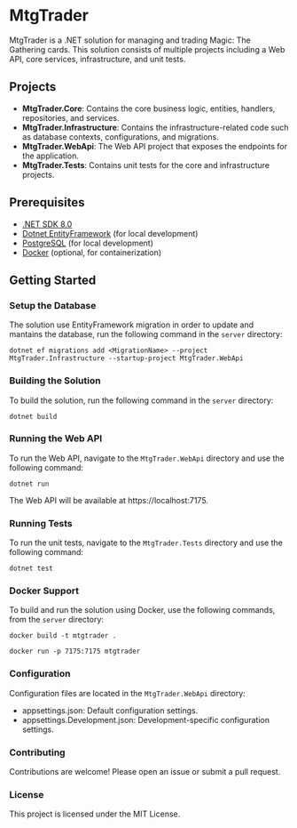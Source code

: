 # MtgTrader

MtgTrader is a .NET solution for managing and trading Magic: The Gathering cards. This solution consists of multiple projects including a Web API, core services, infrastructure, and unit tests.

## Projects

- **MtgTrader.Core**: Contains the core business logic, entities, handlers, repositories, and services.
- **MtgTrader.Infrastructure**: Contains the infrastructure-related code such as database contexts, configurations, and migrations.
- **MtgTrader.WebApi**: The Web API project that exposes the endpoints for the application.
- **MtgTrader.Tests**: Contains unit tests for the core and infrastructure projects.

## Prerequisites

- [.NET SDK 8.0](https://dotnet.microsoft.com/download/dotnet/8.0)
- [Dotnet EntityFramework](https://learn.microsoft.com/en-us/ef/core/cli/dotnet) (for local development)
- [PostgreSQL](https://www.postgresql.org/) (for local development)
- [Docker](https://www.docker.com/get-started) (optional, for containerization)

## Getting Started

### Setup the Database

The solution use EntityFramework migration in order to update and mantains the database, run the following command in the `server` directory:

`dotnet ef migrations add <MigrationName> --project MtgTrader.Infrastructure --startup-project MtgTrader.WebApi`

### Building the Solution

To build the solution, run the following command in the `server` directory:

`dotnet build`

### Running the Web API

To run the Web API, navigate to the `MtgTrader.WebApi` directory and use the following command:

`dotnet run`

The Web API will be available at https://localhost:7175.

### Running Tests

To run the unit tests, navigate to the `MtgTrader.Tests` directory and use the following command:

`dotnet test`

### Docker Support

To build and run the solution using Docker, use the following commands, from the `server` directory:

`docker build -t mtgtrader .`

`docker run -p 7175:7175 mtgtrader`

### Configuration

Configuration files are located in the `MtgTrader.WebApi` directory:

- appsettings.json: Default configuration settings.
- appsettings.Development.json: Development-specific configuration settings.

### Contributing

Contributions are welcome! Please open an issue or submit a pull request.

### License

This project is licensed under the MIT License.